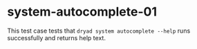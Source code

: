 
# system-autocomplete-01

This test case tests that `dryad system autocomplete --help` runs successfully and returns help text.